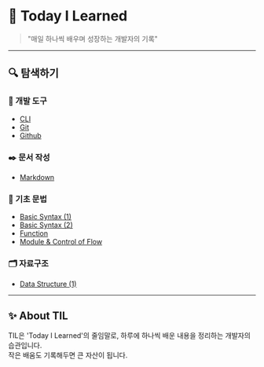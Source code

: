 # 📖 Today I Learned

> "매일 하나씩 배우며 성장하는 개발자의 기록"

---

## 🔍 탐색하기

### 🔧 개발 도구
- [CLI](/cli/cli.md)
- [Git](/git/git.md)
- [Github](/github/github.md)

### ✒️ 문서 작성
- [Markdown](/markdown/markdown.md)

### 🧱 기초 문법
- [Basic Syntax (1)](/basic_syntax/basic_syntax_1.md)
- [Basic Syntax (2)](/basic_syntax/basic_syntax_2.md)
- [Function](/function/function.md)
- [Module & Control of Flow](/module%20&%20control%20of%20flow/module_control_of_flow.md)

### 🗂️ 자료구조
- [Data Structure (1)](/Data_Structure/data_structure_1.md)

---

## ✨ About TIL
TIL은 'Today I Learned'의 줄임말로, 하루에 하나씩 배운 내용을 정리하는 개발자의 습관입니다.  
작은 배움도 기록해두면 큰 자산이 됩니다.
